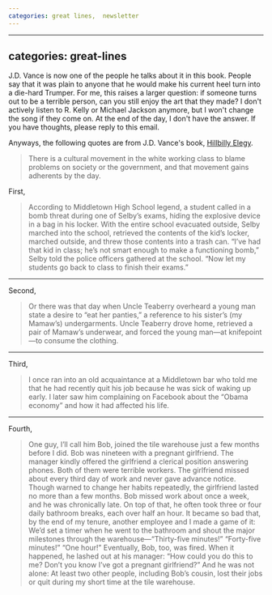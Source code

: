```yaml
---
categories: great lines,  newsletter
---
```


---
categories: great-lines
---

J.D. Vance is now one of the people he talks about it in this book. People say that it was plain to anyone that he would make his current heel turn into a die-hard Trumper. For me, this raises a larger question: if someone turns out to be a terrible person, can you still enjoy the art that they made? I don't actively listen to R. Kelly or Michael Jackson anymore, but I won't change the song if they come on. At the end of the day, I don't have the answer. If you have thoughts, please reply to this email.

Anyways, the following quotes are from J.D. Vance's book, [Hillbilly Elegy](https://bookshop.org/books/hillbilly-elegy-a-memoir-of-a-family-and-culture-in-crisis/9780062300553).

>There is a cultural movement in the white working class to blame problems on society or the government, and that movement gains adherents by the day.

First,

>According to Middletown High School legend, a student called in a bomb threat during one of Selby’s exams, hiding the explosive device in a bag in his locker. With the entire school evacuated outside, Selby marched into the school, retrieved the contents of the kid’s locker, marched outside, and threw those contents into a trash can. “I’ve had that kid in class; he’s not smart enough to make a functioning bomb,” Selby told the police officers gathered at the school. “Now let my students go back to class to finish their exams.”

---

Second, 

>Or there was that day when Uncle Teaberry overheard a young man state a desire to “eat her panties,” a reference to his sister’s (my Mamaw’s) undergarments. Uncle Teaberry drove home, retrieved a pair of Mamaw’s underwear, and forced the young man—at knifepoint—to consume the clothing.

---

Third,

>I once ran into an old acquaintance at a Middletown bar who told me that he had recently quit his job because he was sick of waking up early. I later saw him complaining on Facebook about the “Obama economy” and how it had affected his life.

---

Fourth,

>One guy, I’ll call him Bob, joined the tile warehouse just a few months before I did. Bob was nineteen with a pregnant girlfriend. The manager kindly offered the girlfriend a clerical position answering phones. Both of them were terrible workers. The girlfriend missed about every third day of work and never gave advance notice. Though warned to change her habits repeatedly, the girlfriend lasted no more than a few months. Bob missed work about once a week, and he was chronically late. On top of that, he often took three or four daily bathroom breaks, each over half an hour. It became so bad that, by the end of my tenure, another employee and I made a game of it: We’d set a timer when he went to the bathroom and shout the major milestones through the warehouse—“Thirty-five minutes!” “Forty-five minutes!” “One hour!” Eventually, Bob, too, was fired. When it happened, he lashed out at his manager: “How could you do this to me? Don’t you know I’ve got a pregnant girlfriend?” And he was not alone: At least two other people, including Bob’s cousin, lost their jobs or quit during my short time at the tile warehouse.